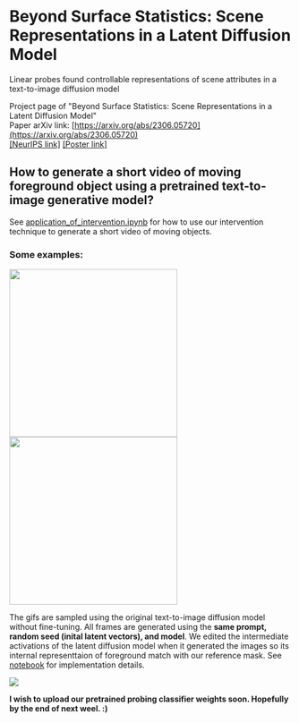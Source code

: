 # Beyond Surface Statistics: Scene Representations in a Latent Diffusion Model
Linear probes found controllable representations of scene attributes in a text-to-image diffusion model

Project page of "Beyond Surface Statistics: Scene Representations in a Latent Diffusion Model"  
Paper arXiv link: [https://arxiv.org/abs/2306.05720](https://arxiv.org/abs/2306.05720)  
[[NeurIPS link]](https://nips.cc/virtual/2023/74894)  [[Poster link]](https://nips.cc/media/PosterPDFs/NeurIPS%202023/74894.png?t=1701540884.728899)  


## How to generate a short video of moving foreground object using a pretrained text-to-image generative model?
See [application_of_intervention.ipynb](https://github.com/yc015/scene-representation-diffusion-model/blob/main/application_of_intervention.ipynb) for how to use our intervention technique to generate a short video of moving objects.

### Some examples:

<div style="display:flex; flex-wrap:wrap; padding: 0; margin: 0;">
  <img src="https://github.com/yc015/scene-representation-diffusion-model/blob/main/resources/southern_container_plants.gif" width="300px" padding="0" margin="0"/>
  <img src="https://github.com/yc015/scene-representation-diffusion-model/blob/main/resources/macy_handbag.gif" width="300px" padding="0" margin="0"/>
</div>

The gifs are sampled using the original text-to-image diffusion model without fine-tuning. All frames are generated using the **same prompt, random seed (inital latent vectors), and model**. We edited the intermediate activations of the latent diffusion model when it generated the images so its internal representtaion of foreground match with our reference mask. See [notebook](https://github.com/yc015/scene-representation-diffusion-model/blob/main/application_of_intervention.ipynb) for implementation details.

![](https://github.com/yc015/scene-representation-diffusion-model.github.io/blob/main/resources/application_of_intervention.png)


**I wish to upload our pretrained probing classifier weights soon. Hopefully by the end of next weel. :)**
